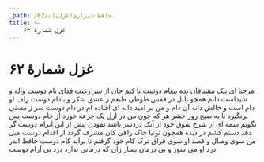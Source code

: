 ```yaml
---
_path: /حافظ-شیرازی/غزلیات/62
title: >-
    غزل شمارهٔ ۶۲
---
```

# غزل شمارهٔ ۶۲

مرحبا ای پیک مشتاقان بده پیغام دوست
تا کنم جان از سر رغبت فدای نام دوست
واله و شیداست دایم همچو بلبل در قفس
طوطی طبعم ز عشق شکر و بادام دوست
زلف او دام است و خالش دانه آن دام و من
بر امید دانه ای افتاده ام در دام دوست
سر ز مستی برنگیرد تا به صبح روز حشر
هر که چون من در ازل یک جرعه خورد از جام دوست
بس نگویم شمه ای از شرح شوق خود از آنک
دردسر باشد نمودن بیش از این ابرام دوست
گر دهد دستم کشم در دیده همچون توتیا
خاک راهی کان مشرف گردد از اقدام دوست
میل من سوی وصال و قصد او سوی فراق
ترک کام خود گرفتم تا برآید کام دوست
حافظ اندر درد او می سوز و بی درمان بساز
زان که درمانی ندارد درد بی آرام دوست
